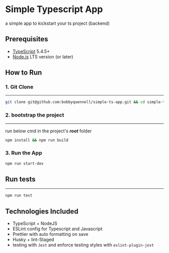 # Simple Typescript App

a simple app to kickstart your ts project (backend)

## Prerequisites

- [TypeScript](https://www.typescriptlang.org/download) 5.4.5+
- [Node.js](https://nodejs.org/en/) LTS version (or later)
  
## How to Run

### 1. Git Clone

---

```bash
git clone git@github.com:bobbyquennell/simple-ts-app.git && cd simple-ts-app
```

### 2. bootstrap the project

---

 run below cmd in the project's ***root*** folder

 ```bash
 npm install && npm run build
 ```

### 3. Run the App

```bash
npm run start-dev 
```

## Run tests

---

 ```bash
 npm run test
 ```

## Technologies Included

- TypeScript + NodeJS
- ESLint config for Typescript and Javascript
- Prettier with auto formatting on save
- Husky + lint-Staged
- testing with `Jest` and enforce testing styles with `eslint-plugin-jest`
